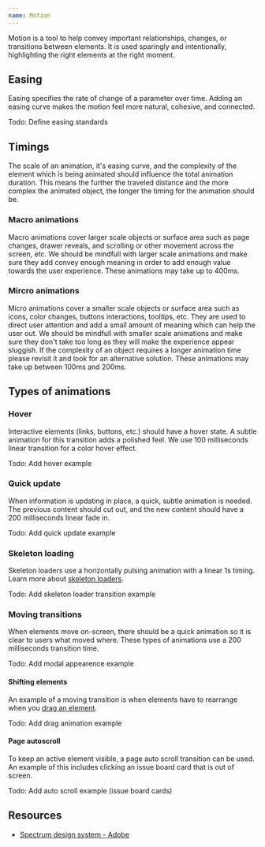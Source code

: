 ```yaml
---
name: Motion
---
```


Motion is a tool to help convey important relationships, changes, or transitions between elements. It is used sparingly and intentionally, highlighting the right elements at the right moment.

## Easing

Easing specifies the rate of change of a parameter over time. Adding an easing curve makes the motion feel more natural, cohesive, and connected.

Todo: Define easing standards

## Timings

The scale of an animation, it's easing curve, and the complexity of the element which is being animated should influence the total animation duration. This means the further the traveled distance and the more complex the animated object, the longer the timing for the animation should be.

### Macro animations

Macro animations cover larger scale objects or surface area such as page changes, drawer reveals, and scrolling or other movement across the screen, etc. We should be mindfull with larger scale animations and make sure they add convey enough meaning in order to add enough value towards the user experience. These animations may take up to 400ms.

### Mircro animations

Micro animations cover a smaller scale objects or surface area such as icons, color changes, buttons interactions, tooltips, etc. They are used to direct user attention and add a small amount of meaning which can help the user out. We should be mindfull with smaller scale animations and make sure they don't take too long as they will make the experience appear sluggish. If the complexity of an object requires a longer animation time please revisit it and look for an alternative solution. These animations may take up between 100ms and 200ms.

## Types of animations

### Hover

Interactive elements (links, buttons, etc.) should have a hover state. A subtle animation for this transition adds a polished feel. We use 100 milliseconds linear transition for a color hover effect.

Todo: Add hover example

### Quick update

When information is updating in place, a quick, subtle animation is needed. The previous content should cut out, and the new content should have a 200 milliseconds linear fade in.

Todo: Add quick update example

### Skeleton loading

Skeleton loaders use a horizontally pulsing animation with a linear 1s timing. Learn more about [skeleton loaders](/components/skeleton-loader).

Todo: Add skeleton loader transition example

### Moving transitions

When elements move on-screen, there should be a quick animation so it is clear to users what moved where. These types of animations use a 200 milliseconds transition time.

Todo: Add modal appearence example

#### Shifting elements

An example of a moving transition is when elements have to rearrange when you [drag an element](/foundations/interactions#drag-and-drop).

Todo: Add drag animation example

#### Page autoscroll

To keep an active element visible, a page auto scroll transition can be used. An example of this includes clicking an issue board card that is out of screen.

Todo: Add auto scroll example (issue board cards)

## Resources

* [Spectrum design system - Adobe](https://spectrum.adobe.com/page/motion/)
